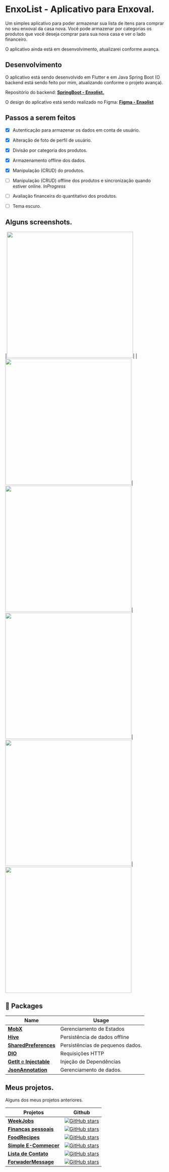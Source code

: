 # EnxoList - Aplicativo para Enxoval.

Um simples aplicativo para poder armazenar sua lista de itens para comprar no seu enxoval da casa nova. Você pode armazenar por categorias os produtos que você deseja comprar para sua nova casa e ver o lado financeiro.

O aplicativo ainda está em desenvolvimento, atualizarei conforme avança.


## Desenvolvimento

O aplicativo está sendo desenvolvido em Flutter e em Java Spring Boot (O backend está sendo feito por mim, atualizando conforme o projeto avança).

Repositório do backend: [**SpringBoot - Enxolist.**](https://github.com/lithoykai/springboot-Enxolist)

O design do aplicativo está sendo realizado no Figma: [**Figma - Enxolist**](https://www.figma.com/file/rmPLZYfURBBruItG4DqYdM/EnxoList?type=design&node-id=0%3A1&mode=design&t=GZ1Xwbh3tDPnkhRs-1)


## Passos a serem feitos

 - [x] Autenticação para armazenar os dados em conta de usuário.
 - [x] Alteração de foto de perfil de usuário.
 - [x] Divisão por categoria dos produtos.
 - [x] Armazenamento offline dos dados.
 - [x] Manipulação (CRUD) do produtos. 
 - [ ] Manipulação (CRUD) offline dos produtos e sincronização quando estiver online. *InProgress* 
 - [ ] Avaliação financeira do quantitativo dos produtos.
 - [ ] Tema escuro.


## Alguns screenshots.


|<img src="assets/imgs/github/a1.png" width="400">| |<img src="assets/imgs/github/a2.png" width="400">|<img src="assets/imgs/github/a3.png" width="400">|<img src="assets/imgs/github/a4.png" width="400">|<img src="assets/imgs/github/a5.png" width="400">|<img src="assets/imgs/github/a6.png" width="400">

## 🔌 Packages 

| Name                                                                   | Usage                                         |
| ---------------------------------------------------------------------- | --------------------------------------------- |
| [**MobX**](https://pub.dev/packages/mobx)              | Gerenciamento de Estados                              |
| [**Hive**](https://pub.dev/packages/hive)                        | Persistência de dados offline |
| [**SharedPreferences**](https://pub.dev/packages/xml2json)                      | Persistências de pequenos dados.                           |
| [**DIO**](https://pub.dev/packages/dio)                                | Requisições HTTP               |
| [**GetIt** e **Injectable**](https://pub.dev/packages/get_it) | Injeção de Dependências         |
| [**JsonAnnotation**](https://pub.dev/packages/json_annotation) | Gerenciamento de dados.         |




## Meus projetos.

Alguns dos meus projetos anteriores.

| Projetos                                                                   | Github                                         |
| ---------------------------------------------------------------------- | --------------------------------------------- |
|[**WeekJobs**](https://github.com/lithoykai/orderService_Flutter)          |[![GitHub stars](https://img.shields.io/github/stars/lithoykai/orderService_Flutter?style=social)](https://github.com/login?return_to=/lithoykai/orderService_Flutter)
|[**Finanças pessoais**](https://github.com/lithoykai/personal_expense)|[![GitHub stars](https://img.shields.io/github/stars/lithoykai/personal_expense?style=social)](https://github.com/login?return_to=/lithoykai/personal_expense)            
|[**FoodRecipes**](https://github.com/lithoykai/food_recipes_app)          |[![GitHub stars](https://img.shields.io/github/stars/lithoykai/food_recipes_app?style=social)](https://github.com/login?return_to=/lithoykai/food_recipes_app)
|[**Simple E-Commecer**](https://github.com/lithoykai/shop_app_Flutter)          |[![GitHub stars](https://img.shields.io/github/stars/lithoykai/shop_app_Flutter?style=social)](https://github.com/login?return_to=/lithoykai/shop_app_Flutter)
|[**Lista de Contato**](https://github.com/lithoykai/contactList_app)          |[![GitHub stars](https://img.shields.io/github/stars/lithoykai/contactList_app?style=social)](https://github.com/login?return_to=/lithoykai/contactList_app)
|[**ForwaderMessage**](https://github.com/lithoykai/TelegramForwarder-Python)          |[![GitHub stars](https://img.shields.io/github/stars/lithoykai/TelegramForwarder-Python?style=social)](https://github.com/login?return_to=/lithoykai/TelegramForwarder-Python)




